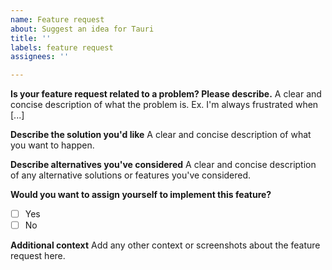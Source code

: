 ```yaml
---
name: Feature request
about: Suggest an idea for Tauri
title: ''
labels: feature request
assignees: ''

---
```


**Is your feature request related to a problem? Please describe.**
A clear and concise description of what the problem is. Ex. I'm always frustrated when [...]

**Describe the solution you'd like**
A clear and concise description of what you want to happen.

**Describe alternatives you've considered**
A clear and concise description of any alternative solutions or features you've considered.

**Would you want to assign yourself to implement this feature?**
- [ ] Yes
- [ ] No

**Additional context**
Add any other context or screenshots about the feature request here.

